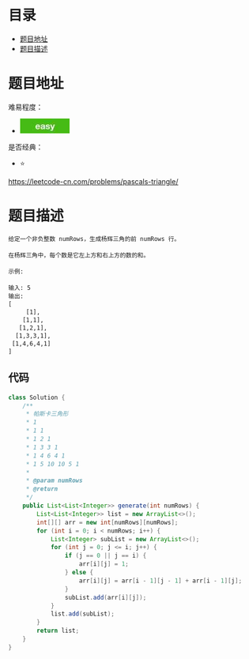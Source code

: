 # 目录
* [题目地址](#题目地址)
* [题目描述](#题目描述)



# 题目地址
难易程度：
- ![easy.jpg](../.images/easy.jpg)

是否经典：
- ⭐️

https://leetcode-cn.com/problems/pascals-triangle/

# 题目描述
```text
给定一个非负整数 numRows，生成杨辉三角的前 numRows 行。

在杨辉三角中，每个数是它左上方和右上方的数的和。

示例:

输入: 5
输出:
[
     [1],
    [1,1],
   [1,2,1],
  [1,3,3,1],
 [1,4,6,4,1]
]
```

## 代码
```java
class Solution {
    /**
     * 帕斯卡三角形
     * 1
     * 1 1
     * 1 2 1
     * 1 3 3 1
     * 1 4 6 4 1
     * 1 5 10 10 5 1
     *
     * @param numRows
     * @return
     */
    public List<List<Integer>> generate(int numRows) {
        List<List<Integer>> list = new ArrayList<>();
        int[][] arr = new int[numRows][numRows];
        for (int i = 0; i < numRows; i++) {
            List<Integer> subList = new ArrayList<>();
            for (int j = 0; j <= i; j++) {
                if (j == 0 || j == i) {
                    arr[i][j] = 1;
                } else {
                    arr[i][j] = arr[i - 1][j - 1] + arr[i - 1][j];
                }
                subList.add(arr[i][j]);
            }
            list.add(subList);
        }
        return list;
    }
}
```